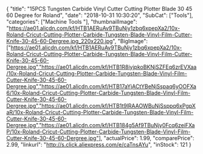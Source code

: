 {
	"title": "15PCS Tungsten Carbide Vinyl Cutter Cutting Plotter Blade 30 45 60 Degree for Roland",
	"date": "2018-10-31 10:30:20",
	"SubCat": ["Tools"],
	"categories": ["Machine Tools "],
	"thumbnailImage": "https://ae01.alicdn.com/kf/HTB1AERuAv9TBuNjy1zbq6xpepXa2/10x-Roland-Cricut-Cutting-Plotter-Carbide-Tungsten-Blade-Vinyl-Film-Cutter-Knife-30-45-60-Dergree.jpg_220x220.jpg",
	"BigImage": ["https://ae01.alicdn.com/kf/HTB1AERuAv9TBuNjy1zbq6xpepXa2/10x-Roland-Cricut-Cutting-Plotter-Carbide-Tungsten-Blade-Vinyl-Film-Cutter-Knife-30-45-60-Dergree.jpg","https://ae01.alicdn.com/kf/HTB1R8iyjpkoBKNjSZFEq6zrEVXaa/10x-Roland-Cricut-Cutting-Plotter-Carbide-Tungsten-Blade-Vinyl-Film-Cutter-Knife-30-45-60-Dergree.jpg","https://ae01.alicdn.com/kf/HTB17aYjACtYBeNjSspaq6yOOFXa6/10x-Roland-Cricut-Cutting-Plotter-Carbide-Tungsten-Blade-Vinyl-Film-Cutter-Knife-30-45-60-Dergree.jpg","https://ae01.alicdn.com/kf/HTB1t9lRAAOWBuNjSsppq6xPgpXaR/10x-Roland-Cricut-Cutting-Plotter-Carbide-Tungsten-Blade-Vinyl-Film-Cutter-Knife-30-45-60-Dergree.jpg","https://ae01.alicdn.com/kf/HTB184g5Af9TBuNjy0Fcq6zeiFXaP/10x-Roland-Cricut-Cutting-Plotter-Carbide-Tungsten-Blade-Vinyl-Film-Cutter-Knife-30-45-60-Dergree.jpg"],
	"actualPrice": 1.99,
	"comparePrice": 2.99,
	"linkurl": "http://s.click.aliexpress.com/e/caTnsAYu",
	"inStock": 121
}
